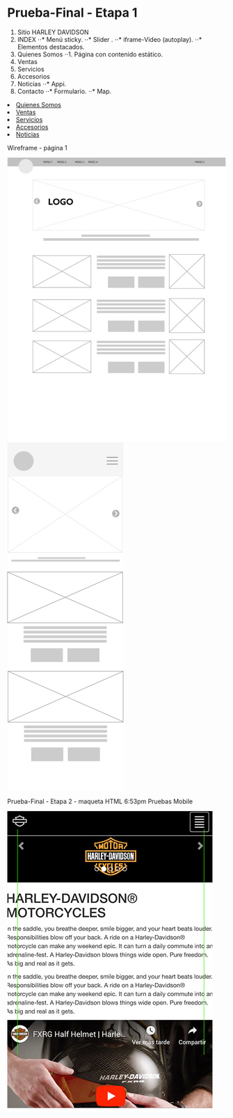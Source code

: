 # Prueba-Final - Etapa 1 

1. Sitio HARLEY DAVIDSON
2. INDEX
⋅⋅* Menú sticky. 
⋅⋅* Slider . 
⋅⋅* iframe-Video (autoplay). 
⋅⋅* Elementos destacados. 
3. Quienes Somos
⋅⋅1. Página con contenido estático.
4. Ventas
5. Servicios
6. Accesorios
6. Noticias
⋅⋅* Appi. 
7. Contacto
⋅⋅* Formulario. 
⋅⋅* Map. 

<!-- 
⋅⋅⋅You can have properly indented paragraphs within list items. Notice the blank line above, and the leading spaces (at least one, but we'll use three here to also align the raw Markdown).

⋅⋅⋅To have a line break without a paragraph, you will need to use two trailing spaces.⋅⋅
⋅⋅⋅Note that this line is separate, but within the same paragraph.⋅⋅
⋅⋅⋅(This is contrary to the typical GFM line break behaviour, where trailing spaces are not required.)

* Unordered list can use asterisks
- Or minuses
+ Or pluses -->

<li><a href="quienes-somos.html">Quienes Somos</a></li>
					<li><a href="ventas.html">Ventas</a></li>
					<li><a href="servicios.html">Servicios</a></li>
					<li><a href="accesorios.html">Accesorios</a></li>
					<li><a href="noticias.html">Noticias</a></li>


Wireframe - página 1

<div>
	<img src="wf/Wf-HD-V02.jpg" alt="img-WF">

</div>

<div>
	<img src="wf/Wf-HD-V02-mob.jpg" alt="img-WF">


</div>


<p>Prueba-Final - Etapa 2 - maqueta HTML  6:53pm
Pruebas Mobile  </p>

<div>
	<img src="wf/Wf-HD-V03-mob.jpg" alt="img-WF">

</div>
